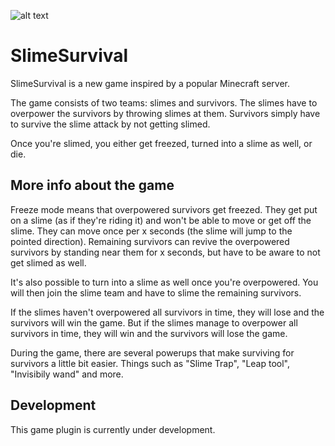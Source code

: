 ![alt text](https://gaagjescraft.net/inc/img/logo-expanded.png "GCNT Logo")
# SlimeSurvival

SlimeSurvival is a new game inspired by a popular Minecraft server.

The game consists of two teams: slimes and survivors.
The slimes have to overpower the survivors by throwing slimes at them.
Survivors simply have to survive the slime attack by not getting slimed.

Once you're slimed, you either get freezed, turned into a slime as well, or die.

## More info about the game
Freeze mode means that overpowered survivors get freezed. They get put on a slime (as if they're riding it) and won't be able to move or get off the slime.
They can move once per x seconds (the slime will jump to the pointed direction).
Remaining survivors can revive the overpowered survivors by standing near them for x seconds, but have to be aware to not get slimed as well.

It's also possible to turn into a slime as well once you're overpowered.
You will then join the slime team and have to slime the remaining survivors.

If the slimes haven't overpowered all survivors in time, they will lose and the survivors will win the game.
But if the slimes manage to overpower all survivors in time, they will win and the survivors will lose the game.

During the game, there are several powerups that make surviving for survivors a little bit easier.
Things such as "Slime Trap", "Leap tool", "Invisibily wand" and more.

## Development
This game plugin is currently under development.
